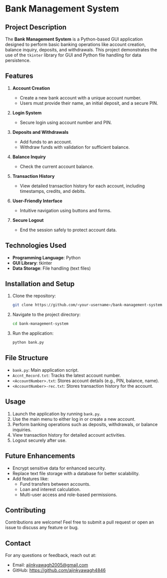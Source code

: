 # Bank Management System

## Project Description
The **Bank Management System** is a Python-based GUI application designed to perform basic banking operations like account creation, balance inquiry, deposits, and withdrawals. This project demonstrates the use of the `tkinter` library for GUI and Python file handling for data persistence.

## Features
1. **Account Creation**
   - Create a new bank account with a unique account number.
   - Users must provide their name, an initial deposit, and a secure PIN.

2. **Login System**
   - Secure login using account number and PIN.

3. **Deposits and Withdrawals**
   - Add funds to an account.
   - Withdraw funds with validation for sufficient balance.

4. **Balance Inquiry**
   - Check the current account balance.

5. **Transaction History**
   - View detailed transaction history for each account, including timestamps, credits, and debits.

6. **User-Friendly Interface**
   - Intuitive navigation using buttons and forms.

7. **Secure Logout**
   - End the session safely to protect account data.

## Technologies Used
- **Programming Language**: Python
- **GUI Library**: tkinter
- **Data Storage**: File handling (text files)

## Installation and Setup
1. Clone the repository:
   ```bash
   git clone https://github.com/<your-username>/bank-management-system.git
   ```
2. Navigate to the project directory:
   ```bash
   cd bank-management-system
   ```
3. Run the application:
   ```bash
   python bank.py
   ```

## File Structure
- `bank.py`: Main application script.
- `Accnt_Record.txt`: Tracks the latest account number.
- `<AccountNumber>.txt`: Stores account details (e.g., PIN, balance, name).
- `<AccountNumber>-rec.txt`: Stores transaction history for the account.

## Usage
1. Launch the application by running `bank.py`.
2. Use the main menu to either log in or create a new account.
3. Perform banking operations such as deposits, withdrawals, or balance inquiries.
4. View transaction history for detailed account activities.
5. Logout securely after use.

## Future Enhancements
- Encrypt sensitive data for enhanced security.
- Replace text file storage with a database for better scalability.
- Add features like:
  - Fund transfers between accounts.
  - Loan and interest calculation.
  - Multi-user access and role-based permissions.

## Contributing
Contributions are welcome! Feel free to submit a pull request or open an issue to discuss any feature or bug.

## Contact
For any questions or feedback, reach out at:
- Email: ajinkyawagh2005@gmail.com
- GitHub: https://github.com/ajinkyawagh4846
